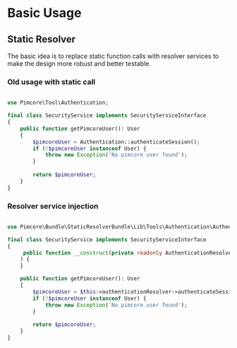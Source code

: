 # Basic Usage

## Static Resolver

The basic idea is to replace static function calls with resolver services to make the design more robust and better testable.

### Old usage with static call

```php

use Pimcore\Tool\Authentication;

final class SecurityService implements SecurityServiceInterface
{
    public function getPimcoreUser(): User
    {
        $pimcoreUser = Authentication::authenticateSession();
        if (!$pimcoreUser instanceof User) {
            throw new Exception('No pimcore user found');
        }
    
        return $pimcoreUser;
    }
}
```

### Resolver service injection

```php

use Pimcore\Bundle\StaticResolverBundle\Lib\Tools\Authentication\AuthenticationResolverInterface;

final class SecurityService implements SecurityServiceInterface
{
     public function __construct(private readonly AuthenticationResolverInterface $authenticationResolver
    ) {
    }

    public function getPimcoreUser(): User
    {
        $pimcoreUser = $this->authenticationResolver->authenticateSession();
        if (!$pimcoreUser instanceof User) {
            throw new Exception('No pimcore user found');
        }
    
        return $pimcoreUser;
    }
}
```

